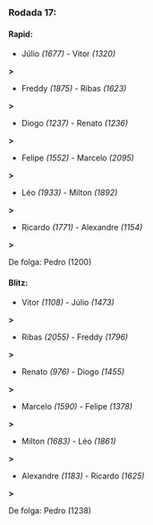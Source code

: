 ### Rodada 17:

#### Rapid:

* Júlio *(1677)*     -     Vitor *(1320)*

 **>** 
* Freddy *(1875)*     -     Ribas *(1623)*

 **>** 
* Diogo *(1237)*     -     Renato *(1236)*

 **>** 
* Felipe *(1552)*     -     Marcelo *(2095)*

 **>** 
* Léo *(1933)*     -     Milton *(1892)*

 **>** 
* Ricardo *(1771)*     -     Alexandre *(1154)*

 **>** 

De folga: Pedro (1200)

#### Blitz:

* Vitor *(1108)*     -     Júlio *(1473)*

 **>** 
* Ribas *(2055)*     -     Freddy *(1796)*

 **>** 
* Renato *(976)*     -     Diogo *(1455)*

 **>** 
* Marcelo *(1590)*     -     Felipe *(1378)*

 **>** 
* Milton *(1683)*     -     Léo *(1861)*

 **>** 
* Alexandre *(1183)*     -     Ricardo *(1625)*

 **>** 

De folga: Pedro (1238)


